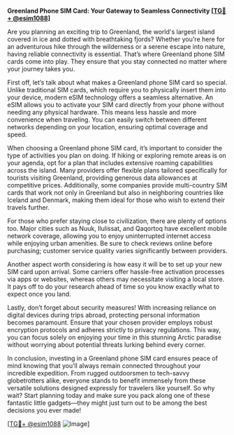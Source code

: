 **Greenland Phone SIM Card: Your Gateway to Seamless Connectivity [[TG💪+ @esim1088](https://t.me/s/esim1088)]**

Are you planning an exciting trip to Greenland, the world's largest island covered in ice and dotted with breathtaking fjords? Whether you're here for an adventurous hike through the wilderness or a serene escape into nature, having reliable connectivity is essential. That’s where Greenland phone SIM cards come into play. They ensure that you stay connected no matter where your journey takes you.

First off, let’s talk about what makes a Greenland phone SIM card so special. Unlike traditional SIM cards, which require you to physically insert them into your device, modern eSIM technology offers a seamless alternative. An eSIM allows you to activate your SIM card directly from your phone without needing any physical hardware. This means less hassle and more convenience when traveling. You can easily switch between different networks depending on your location, ensuring optimal coverage and speed.

When choosing a Greenland phone SIM card, it’s important to consider the type of activities you plan on doing. If hiking or exploring remote areas is on your agenda, opt for a plan that includes extensive roaming capabilities across the island. Many providers offer flexible plans tailored specifically for tourists visiting Greenland, providing generous data allowances at competitive prices. Additionally, some companies provide multi-country SIM cards that work not only in Greenland but also in neighboring countries like Iceland and Denmark, making them ideal for those who wish to extend their travels further.

For those who prefer staying close to civilization, there are plenty of options too. Major cities such as Nuuk, Ilulissat, and Qaqortoq have excellent mobile network coverage, allowing you to enjoy uninterrupted internet access while enjoying urban amenities. Be sure to check reviews online before purchasing; customer service quality varies significantly between providers.

Another aspect worth considering is how easy it will be to set up your new SIM card upon arrival. Some carriers offer hassle-free activation processes via apps or websites, whereas others may necessitate visiting a local store. It pays off to do your research ahead of time so you know exactly what to expect once you land.

Lastly, don’t forget about security measures! With increasing reliance on digital devices during trips abroad, protecting personal information becomes paramount. Ensure that your chosen provider employs robust encryption protocols and adheres strictly to privacy regulations. This way, you can focus solely on enjoying your time in this stunning Arctic paradise without worrying about potential threats lurking behind every corner.

In conclusion, investing in a Greenland phone SIM card ensures peace of mind knowing that you’ll always remain connected throughout your incredible expedition. From rugged outdoorsmen to tech-savvy globetrotters alike, everyone stands to benefit immensely from these versatile solutions designed expressly for travelers like yourself. So why wait? Start planning today and make sure you pack along one of these fantastic little gadgets—they might just turn out to be among the best decisions you ever made!

[[TG💪+ @esim1088](https://t.me/s/esim1088) ![Image](https://i.postimg.cc/Y0z9fWf4/image.png)]